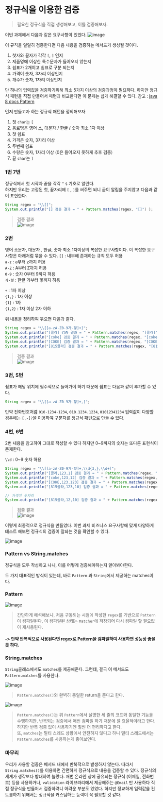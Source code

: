 # 정규식을 이용한 검증
> 필요한 정규식을 직접 생성해보고, 이를 검증해보자.

이번 과제에서 다음과 같은 요구사항이 있었다.
![image](https://user-images.githubusercontent.com/87312401/145427541-757e3d76-2cdd-4cd7-b901-4f6522e34cce.png)

이 규칙을 일일히 검증한다면 다음 내용을 검증하는 메서드가 생성될 것이다.

1. 첫자와 끝자가 각각 ```[```, ```]``` 인지
2. 제품명에 이상한 특수문자가 들어오지 않는지
3. 쉼표가 2개이고 쉼표로 구분 되는지
4. 가격이 숫자, 3자리 이상인지
5. 개수가 숫자, 1자리 이상인지

단 하나의 입력값을 검증하기위해 최소 5가지 이상의 검증과정이 필요하다. 하지만 정규식 패턴을 직접 만들어서 패턴과 비교한다면 이 문제는 쉽게 해결할 수 있다.
참고 : [java 8 docs Pattern](https://docs.oracle.com/javase/8/docs/api/java/util/regex/Pattern.html)

먼저 만들고자 하는 정규식 패턴을 정의해보자

1. 첫 ```char```는 ```[```
2. 음료명은 영어 소, 대문자 / 한글 / 숫자 최소 1자 이상
3. 첫 쉼표
4. 가격은 숫자, 3자리 이상
5. 두번째 쉼표
6. 수량은 숫자, 1자리 이상 (0은 들어오지 못하게 추후 검증)
7. 끝 ```char```는 ```]```

### 1번 7번
정규식에서 첫 시작과 끝을 각각 ```^``` ```$``` 기호로 알린다.  
하지만 우리는 고정된 첫, 끝자리에 ```[``` , ```]```를 써주면 되니 굳이 알림을 주지않고 다음과 같이 표현한다.

```java
String regex = "\\[]";
System.out.println("[] 검증 결과 = " + Pattern.matches(regex, "[]") );
```

> 검증 결과  
> ![image](https://user-images.githubusercontent.com/87312401/145430283-80776c82-c915-4ccf-8771-3c0363b7fd51.png)
 
 
 ### 2번
 영어 소문자, 대문자 , 한글, 숫자 최소 1자이상의 복잡한 요구사항이다. 이 복잡한 요구사항은 아래처럼 묶을 수 있다.
 ```[]``` : 내부에 존재하는 규칙 모두 허용  
 ```a-z``` : a부터 z까지 허용  
 ```A-Z``` : A부터 Z까지 허용  
 ```0-9``` : 숫자 0부터 9까지 허용  
 ```가-힣``` : 한글 가부터 힣까지 허용  
 
 ```+``` : 1자 이상  
 ```{1,}``` : 1자 이상  
 ```{1}``` : 1자  
 ```{1,2}``` : 1자 이상 2자 이하  
 
 위 내용을 정리하여 묶으면 다음과 같다.
 
 ```java
String regex = "\\[[a-zA-Z0-9가-힣]+]";
System.out.println("[콜라] 검증 결과 = " + Pattern.matches(regex, "[콜라]"));
System.out.println("[coke] 검증 결과 = " + Pattern.matches(regex, "[coke]"));
System.out.println("[COKE] 검증 결과 = " + Pattern.matches(regex, "[COKE]"));
System.out.println("[815콜라] 검증 결과 = " + Pattern.matches(regex, "[815콜라]"));
 ```

> 검증 결과  
> ![image](https://user-images.githubusercontent.com/87312401/145431197-839affe8-2907-49f6-8514-095a50fbc02a.png)

### 3번, 5번
쉼표가 해당 위치에 필수적으로 들어가야 하기 때문에 쉼표는 다음과 같이 추가할 수 있다.

 ```java
String regex = "\\[[a-zA-Z0-9가-힣]+,]";
```

만약 전화번호처럼 ```010-1234-1234```, ```010.1234.1234```, ```01012341234``` 입력값이 다양할 경우에는 ```[.-]?```을 이용하여 구분자를 정규식 패턴으로 만들 수 있다.

### 4번, 6번
2번 내용을 참고하여 그대로 작성할 수 있다 하지만 0~9까지의 숫자는 또다른 표현식이 존재한다.

```\\d``` : 0~9 숫자 허용

```java
String regex = "\\[[a-zA-Z0-9가-힣]+,\\d{3,},\\d+]";
System.out.println("[콜라,123,1] 검증 결과 = " + Pattern.matches(regex, "[콜라,123,1]"));
System.out.println("[coke,123,12] 검증 결과 = " + Pattern.matches(regex, "[coke,123,12]"));
System.out.println("[COKE,123,123] 검증 결과 = " + Pattern.matches(regex, "[COKE,123,123]"));
System.out.println("[815콜라,123,10] 검증 결과 = " + Pattern.matches(regex, "[815콜라,123,10]"));

// 가격이 두자리
System.out.println("[815콜라,12,10] 검증 결과 = " + Pattern.matches(regex, "[815콜라,12,10]"));
```

> 검증 결과  
> ![image](https://user-images.githubusercontent.com/87312401/145433133-b9f99cc9-88cc-43a5-94e7-9bb22aaab7ad.png)


이렇게 최종적으로 정규식을 만들었다. 이번 과제 비즈니스 요구사항에 맞게 다양하게 테스트 해보면 정규식의 검증이 잘되는 것을 확인할 수 있다.

![image](https://user-images.githubusercontent.com/87312401/145433595-58043ab4-de4f-438e-85e0-3670c6ca747f.png)

### Pattern vs String.matches

정규식을 모두 작성하고 나니, 이를 어떻게 검증해야하는지 알아봐야한다.

두 가지 대표적인 방식이 있는데, 바로 ```Pattern``` 과 ```String```에서 제공하는 matches이다.

### Pattern

![image](https://user-images.githubusercontent.com/87312401/145434259-174174e0-b80b-4ec3-a98f-c28bad4baf92.png)

> 간단하게 해석해보니, 처음 구동되는 시점에 작성한 ```regex```를 기반으로 ```Pattern```이 컴파일된다.
> 이 컴파일된 상태는 ```Matcher```에 저장되어 다시 컴파일 할 필요없이 재사용된다.

#### -> 만약 반복적으로 사용된다면 regex로 Pattern을 컴파일하여 사용하면 성능상 좋을 듯 하다.

### String.matches
```String```클래스에서도 ```matches```를 제공해준다. 그런데, 결국 이 메서드도 ```Pattern.matches```를 사용한다.

![image](https://user-images.githubusercontent.com/87312401/145435068-6782a373-5328-48c6-a0a0-073cd1dc3842.png)

> ```Pattern.matches()```와 완벽히 동일한 return을 준다고 한다.

![image](https://user-images.githubusercontent.com/87312401/145435314-6d17b913-6a81-456e-8a54-44ad01d64c91.png)

> ```Pattern.matches()```는 위 ```Pattern```에서 설명한 세 줄의 코드와 동일한 기능을 수행하지만, 반복되는 검증에서 매번 컴파일 하기 때문에 덜 효율적이라고 한다.
> 하지만 반복 검증 없이 사용하기엔 훨씬 더 편리하다고 한다.  
> 또, ```matches```는 멀티 스레드 상황에서 안전하지 않다고 하니 멀티 스레드에서는 ```Pattern.matches```를 사용하는게 좋아보인다.


### 마무리
우리가 사용할 검증은 메서드 내에서 반복적으로 발생하지 않는다. 따라서 ```String.matches()```를 이용하면 간편하게 정규식으로 내용을 검증할 수 있다.
정규식의 세계가 생각보다 방대하여 놀랐다. 매번 온라인 상에 공유되는 정규식 (이메일, 전화번호) 등을 사용하거나, ```validation``` 라이브러리에서 제공해주는 ```@Email``` 만 사용하다
직접 정규식을 만들어서 검증하려니 어려운 부분도 있었다. 하지만 정교하게 입력값을 컨트롤하기 위해서는 정규식을 커스텀하는 능력이 꼭 필요할 것 같다.


